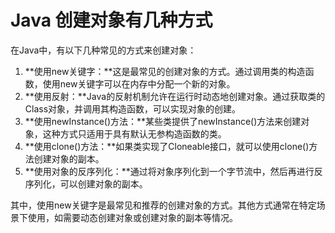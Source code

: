 # Java 创建对象有几种方式

在Java中，有以下几种常见的方式来创建对象：

1. **使用new关键字：**这是最常见的创建对象的方式。通过调用类的构造函数，使用new关键字可以在内存中分配一个新的对象。
2. **使用反射：**Java的反射机制允许在运行时动态地创建对象。通过获取类的Class对象，并调用其构造函数，可以实现对象的创建。
3. **使用newInstance()方法：**某些类提供了newInstance()方法来创建对象，这种方式只适用于具有默认无参构造函数的类。
4. **使用clone()方法：**如果类实现了Cloneable接口，就可以使用clone()方法创建对象的副本。
5. **使用对象的反序列化：**通过将对象序列化到一个字节流中，然后再进行反序列化，可以创建对象的副本。

其中，使用new关键字是最常见和推荐的创建对象的方式。其他方式通常在特定场景下使用，如需要动态创建对象或创建对象的副本等情况。


